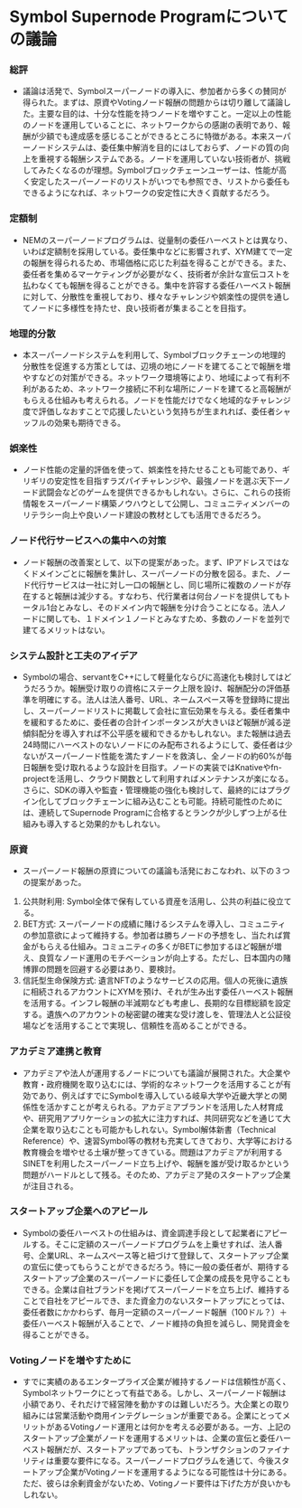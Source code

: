# Symbol Supernode Programについての議論
### 総評
- 議論は活発で、Symbolスーパーノードの導入に、参加者から多くの賛同が得られた。まずは、原資やVotingノード報酬の問題からは切り離して議論した。主要な目的は、十分な性能を持つノードを増やすこと。一定以上の性能のノードを運用していることに、ネットワークからの感謝の表明であり、報酬が少額でも達成感を感じることができるところに特徴がある。本来スーパーノードシステムは、委任集中解消を目的にはしておらず、ノードの質の向上を重視する報酬システムである。ノードを運用していない技術者が、挑戦してみたくなるのが理想。Symbolブロックチェーンユーザーは、性能が高く安定したスーパーノードのリストがいつでも参照でき、リストから委任もできるようになれば、ネットワークの安定性に大きく貢献するだろう。  
### 定額制  
- NEMのスーパーノードプログラムは、従量制の委任ハーベストとは異なり、いわば定額制を採用している。委任集中などに影響されず、XYM建てで一定の報酬を得られるため、市場価格に応じた利益を得ることができる。また、委任者を集めるマーケティングが必要がなく、技術者が余計な宣伝コストを払わなくても報酬を得ることができる。集中を許容する委任ハーベスト報酬に対して、分散性を重視しており、様々なチャレンジや娯楽性の提供を通してノードに多様性を持たせ、良い技術者が集まることを目指す。
### 地理的分散  
- 本スーパーノードシステムを利用して、Symbolブロックチェーンの地理的分散性を促進する方策としては、辺境の地にノードを建てることで報酬を増やすなどの対策ができる。ネットワーク環境等により、地域によって有利不利があるため、ネットワーク接続に不利な場所にノードを建てると高報酬がもらえる仕組みも考えられる。ノードを性能だけでなく地域的なチャレンジ度で評価しなおすことで応援したいという気持ちが生まれれば、委任者シャッフルの効果も期待できる。
### 娯楽性
- ノード性能の定量的評価を使って、娯楽性を持たせることも可能であり、ギリギリの安定性を目指すラズパイチャレンジや、最強ノードを選ぶ天下一ノード武闘会などのゲームを提供できるかもしれない。さらに、これらの技術情報をスーパーノード構築ノウハウとして公開し、コミュニティメンバーのリテラシー向上や良いノード建設の教材としても活用できるだろう。  
### ノード代行サービスへの集中への対策  
- ノード報酬の改善案として、以下の提案があった。まず、IPアドレスではなくドメインごとに報酬を集計し、スーパーノードの分散を図る。また、ノード代行サービスは一社に対し一口の報酬とし、同じ場所に複数のノードが存在すると報酬は減少する。すなわち、代行業者は何台ノードを提供してもトータル1台とみなし、そのドメイン内で報酬を分け合うことになる。法人ノードに関しても、１ドメイン１ノードとみなすため、多数のノードを並列で建てるメリットはない。
### システム設計と工夫のアイデア
- Symbolの場合、servantをC++にして軽量化ならびに高速化も検討してはどうだろうか。報酬受け取りの資格にステーク上限を設け、報酬配分の評価基準を明確にする。法人は法人番号、URL、ネームスペース等を登録時に提出し、スーパーノードリストに掲載して会社に宣伝効果を与える。委任者集中を緩和するために、委任者の合計インポータンスが大きいほど報酬が減る逆傾斜配分を導入すれば不公平感を緩和できるかもしれない。また報酬は過去24時間にハーベストのないノードにのみ配布されるようにして、委任者は少ないがスーパーノード性能を満たすノードを救済し、全ノードの約60%が毎日報酬を受け取れるような設計を目指す。ノードの実装ではKnativeやfn-projectを活用し、クラウド関数として利用すればメンテナンスが楽になる。さらに、SDKの導入や監査・管理機能の強化も検討して、最終的にはプラグイン化してブロックチェーンに組み込むことも可能。持続可能性のためには、連続してSupernode Programに合格するとランクが少しずつ上がる仕組みも導入すると効果的かもしれない。
### 原資  
- スーパーノード報酬の原資についての議論も活発におこなわれ、以下の３つの提案があった。

1. 公共財利用: Symbol全体で保有している資産を活用し、公共の利益に役立てる。
2. BET方式: スーパーノードの成績に賭けるシステムを導入し、コミュニティの参加意欲によって維持する。参加者は勝ちノードの予想をし、当たれば賞金がもらえる仕組み。コミュニティの多くがBETに参加するほど報酬が増え、良質なノード運用のモチベーションが向上する。ただし、日本国内の賭博罪の問題を回避する必要はあり、要検討。
3. 信託型生命保険方式: 遺言NFTのようなサービスの応用。個人の死後に遺族に相続されるアカウントにXYMを預け、それが生み出す委任ハーベスト報酬を活用する。インフレ報酬の半減期なども考慮し、長期的な目標総額を設定する。遺族へのアカウントの秘密鍵の確実な受け渡しを、管理法人と公証役場などを活用することで実現し、信頼性を高めることができる。
### アカデミア連携と教育
- アカデミアや法人が運用するノードについても議論が展開された。大企業や教育・政府機関を取り込むには、学術的なネットワークを活用することが有効であり、例えばすでにSymbolを導入している岐阜大学や近畿大学との関係性を活かすことが考えられる。アカデミアブランドを活用した人材育成や、研究用アプリケーションの拡大に注力すれば、共同研究などを通じて大企業を取り込むことも可能かもしれない。Symbol解体新書（Technical Reference）や、速習Symbol等の教材も充実してきており、大学等における教育機会を増やせる土壌が整ってきている。問題はアカデミアが利用するSINETを利用したスーパーノード立ち上げや、報酬を誰が受け取るかという問題がハードルとして残る。そのため、アカデミア発のスタートアップ企業が注目される。
### スタートアップ企業へのアピール
- Symbolの委任ハーベストの仕組みは、資金調達手段として起業者にアピールする。そこに定額のスーパーノードプログラムを上乗せすれば、法人番号、企業URL、ネームスペース等と紐づけて登録して、スタートアップ企業の宣伝に使ってもらうことができるだろう。特に一般の委任者が、期待するスタートアップ企業のスーパーノードに委任して企業の成長を見守ることもできる。企業は自社ブランドを掲げてスーパーノードを立ち上げ、維持することで自社をアピールでき、また資金力のないスタートアップにとっては、委任者数にかかわらず、毎月一定額のスーパーノード報酬（100ドル？）＋委任ハーベスト報酬が入ることで、ノード維持の負担を減らし、開発資金を得ることができる。
### Votingノードを増やすために
- すでに実績のあるエンタープライズ企業が維持するノードは信頼性が高く、Symbolネットワークにとって有益である。しかし、スーパーノード報酬は小額であり、それだけで経営陣を動かすのは難しいだろう。大企業との取り組みには営業活動や商用インテグレーションが重要である。企業にとってメリットがあるVotingノード運用とは何かを考える必要がある。一方、上記のスタートアップ企業がノードを運用するメリットは、企業の宣伝と委任ハーベスト報酬だが、スタートアップであっても、トランザクションのファイナリティは重要な要件になる。スーパーノードプログラムを通じて、今後スタートアップ企業がVotingノードを運用するようになる可能性は十分にある。ただ、彼らは余剰資金がないため、Votingノード要件は下げた方が良いかもしれない。
